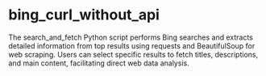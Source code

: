 # bing_curl_without_api
The search_and_fetch Python script performs Bing searches and extracts detailed information from top results using requests and BeautifulSoup for web scraping. Users can select specific results to fetch titles, descriptions, and main content, facilitating direct web data analysis.
